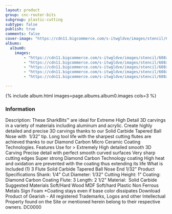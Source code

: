 ```yaml
---
layout: product
group: cnc-router-bits
subgroup: plastic-cutting
subtype: false
publish: true
comments: false
cover-image: "https://cdn11.bigcommerce.com/s-itwgldve/images/stencil/608x608/products/3212/7625/sb-603254-dc_s_w_1__15351.1675310621.png?c=2"
albums:
  album0:
    images:
        - "https://cdn11.bigcommerce.com/s-itwgldve/images/stencil/608x608/products/3212/7625/sb-603254-dc_s_w_1__15351.1675310621.png?c=2"
        - "https://cdn11.bigcommerce.com/s-itwgldve/images/stencil/608x608/products/3212/7774/603254-Bit_Spinning__30383.1675310622.gif?c=2"
        - "https://cdn11.bigcommerce.com/s-itwgldve/images/stencil/608x608/products/3212/7674/603254dc__36875.1675310622.png?c=2"
        - "https://cdn11.bigcommerce.com/s-itwgldve/images/stencil/608x608/products/3212/7663/603254-DC_in_use__64866.1675310622.JPG?c=2"
        - "https://cdn11.bigcommerce.com/s-itwgldve/images/stencil/608x608/products/3212/7412/SB-603254-DC__91062.1675310621.png?c=2"

---
```


{% include album.html images=page.albums.album0.images cols=3 %}

### Information

Description:
 These SharkBits™ are ideal for Extreme High Detail 3D carvings in a variety of materials including aluminum and acrylic.   Create highly detailed and precise 3D carvings thanks to our Solid Carbide Tapered Ball Nose with  1/32” tip.   Long tool life with the sharpest cutting flutes are achieved thanks to our Diamond Carbon Micro Ceramic Coating Technologies.   Features  Use for > Extremely High detailed smooth 3D Carving Precise detail with perfect smooth curved surfaces Very sharp cutting edges Super strong Diamond Carbon Technology coating High heat and oxidation are prevented with the coating thus extending its life  What is Included  (1) 3 Flute Solid Carbide Tapered Ball Nose End 1/32"  Product Specifications  Shank: 1/4" Cut Diameter: 1/32" Cutting Height: 1" Coating: Diamond Carbon Coating Flute: 3 Length: 2 1/2" Material:  Solid Carbide  Suggested Materials  Soft/Hard Wood MDF Soft/hard Plastic Non Ferrous Metals Sign Foam  *Coating stays even if base color dissipates Download Product of Gearish - All registered Trademarks, Logos and other Intellectual Property found on the Site or mentioned herein belong to their respective owners. DC0000  

